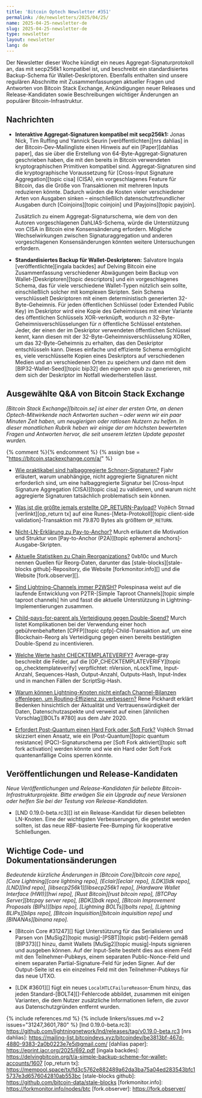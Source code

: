 ```yaml
---
title: 'Bitcoin Optech Newsletter #351'
permalink: /de/newsletters/2025/04/25/
name: 2025-04-25-newsletter-de
slug: 2025-04-25-newsletter-de
type: newsletter
layout: newsletter
lang: de
---
```

Der Newsletter dieser Woche kündigt ein neues Aggregat-Signaturprotokoll an, das mit secp256k1 kompatibel ist, und beschreibt ein standardisiertes Backup-Schema für Wallet-Deskriptoren. Ebenfalls enthalten sind unsere regulären Abschnitte mit Zusammenfassungen aktueller Fragen und Antworten von Bitcoin Stack Exchange, Ankündigungen neuer Releases und Release-Kandidaten sowie Beschreibungen wichtiger Änderungen an populärer Bitcoin-Infrastruktur.

## Nachrichten

- **Interaktive Aggregat-Signaturen kompatibel mit secp256k1:** Jonas Nick, Tim Ruffing und Yannick Seurin [veröffentlichten][nrs dahlias] in der Bitcoin-Dev-Mailingliste einen Hinweis auf ein [Paper][dahlias paper], das sie über die Erstellung von 64-Byte-Aggregat-Signaturen geschrieben haben, die mit den bereits in Bitcoin verwendeten kryptographischen Primitiven kompatibel sind. Aggregat-Signaturen sind die kryptographische Voraussetzung für [Cross-Input Signature Aggregation][topic cisa] (CISA), ein vorgeschlagenes Feature für Bitcoin, das die Größe von Transaktionen mit mehreren Inputs reduzieren könnte. Dadurch würden die Kosten vieler verschiedener Arten von Ausgaben sinken – einschließlich datenschutzfreundlicher Ausgaben durch [Coinjoins][topic coinjoin] und [Payjoins][topic payjoin].

  Zusätzlich zu einem Aggregat-Signaturschema, wie dem von den Autoren vorgeschlagenen DahLIAS-Schema, würde die Unterstützung von CISA in Bitcoin eine Konsensänderung erfordern. Mögliche Wechselwirkungen zwischen Signaturaggregation und anderen vorgeschlagenen Konsensänderungen könnten weitere Untersuchungen erfordern.

- **Standardisiertes Backup für Wallet-Deskriptoren:** Salvatore Ingala [veröffentlichte][ingala backdes] auf Delving Bitcoin eine Zusammenfassung verschiedener Abwägungen beim Backup von Wallet-[Deskriptoren][topic descriptors] und ein vorgeschlagenes Schema, das für viele verschiedene Wallet-Typen nützlich sein sollte, einschließlich solcher mit komplexen Skripten. Sein Schema verschlüsselt Deskriptoren mit einem deterministisch generierten 32-Byte-Geheimnis. Für jeden öffentlichen Schlüssel (oder Extended Public Key) im Deskriptor wird eine Kopie des Geheimnisses mit einer Variante des öffentlichen Schlüssels XOR-verknüpft, wodurch _n_ 32-Byte-Geheimnisverschlüsselungen für _n_ öffentliche Schlüssel entstehen. Jeder, der einen der im Deskriptor verwendeten öffentlichen Schlüssel kennt, kann diesen mit der 32-Byte-Geheimnisverschlüsselung XORen, um das 32-Byte-Geheimnis zu erhalten, das den Deskriptor entschlüsseln kann. Dieses einfache und effiziente Schema ermöglicht es, viele verschlüsselte Kopien eines Deskriptors auf verschiedenen Medien und an verschiedenen Orten zu speichern und dann mit dem [BIP32-Wallet-Seed][topic bip32] den eigenen xpub zu generieren, mit dem sich der Deskriptor im Notfall wiederherstellen lässt.

## Ausgewählte Q&A von Bitcoin Stack Exchange

*[Bitcoin Stack Exchange][bitcoin.se] ist einer der ersten Orte, an denen Optech-Mitwirkende nach Antworten suchen – oder wenn wir ein paar Minuten Zeit haben, um neugierigen oder ratlosen Nutzern zu helfen. In dieser monatlichen Rubrik heben wir einige der am höchsten bewerteten Fragen und Antworten hervor, die seit unserem letzten Update gepostet wurden.*

{% comment %}<!-- https://bitcoin.stackexchange.com/search?tab=votes&q=created%3a1m..%20is%3aanswer -->{% endcomment %}
{% assign bse = "https://bitcoin.stackexchange.com/a/" %}

- [Wie praktikabel sind halbaggregierte Schnorr-Signaturen?]({{bse}}125982)
  Fjahr erläutert, warum unabhängige, nicht aggregierte Signaturen nicht erforderlich sind, um eine halbaggregierte Signatur bei [Cross-Input Signature Aggregation (CISA)][topic cisa] zu validieren, und warum nicht aggregierte Signaturen tatsächlich problematisch sein können.

- [Was ist die größte jemals erstellte OP_RETURN-Payload?]({{bse}}126131)
  Vojtěch Strnad [verlinkt][op_return tx] auf eine Runes-[Meta-Protokoll][topic client-side validation]-Transaktion mit 79.870 Bytes als größtem `OP_RETURN`.

- [Nicht-LN-Erklärung zu Pay-to-Anchor?]({{bse}}126098)
  Murch erläutert die Motivation und Struktur von [Pay-to-Anchor (P2A)][topic ephemeral anchors]-Ausgabe-Skripten.

- [Aktuelle Statistiken zu Chain Reorganizations?]({{bse}}126019)
  0xb10c und Murch nennen Quellen für Reorg-Daten, darunter das [stale-blocks][stale-blocks github]-Repository, die Website [forkmonitor.info][] und die Website [fork.observer][].

- [Sind Lightning-Channels immer P2WSH?]({{bse}}125967)
  Polespinasa weist auf die laufende Entwicklung von P2TR-[Simple Taproot Channels][topic simple taproot channels] hin und fasst die aktuelle Unterstützung in Lightning-Implementierungen zusammen.

- [Child-pays-for-parent als Verteidigung gegen Double-Spend?]({{bse}}126056)
  Murch listet Komplikationen bei der Verwendung einer hoch gebührenbehafteten [CPFP][topic cpfp]-Child-Transaktion auf, um eine Blockchain-Reorg als Verteidigung gegen einen bereits bestätigten Double-Spend zu incentivieren.

- [Welche Werte hasht CHECKTEMPLATEVERIFY?]({{bse}}126133)
  Average-gray beschreibt die Felder, auf die [OP_CHECKTEMPLATEVERIFY][topic op_checktemplateverify] verpflichtet: nVersion, nLockTime, Input-Anzahl, Sequences-Hash, Output-Anzahl, Outputs-Hash, Input-Index und in manchen Fällen der ScriptSig-Hash.

- [Warum können Lightning-Knoten nicht einfach Channel-Bilanzen offenlegen, um Routing-Effizienz zu verbessern?]({{bse}}125985)
  Rene Pickhardt erklärt Bedenken hinsichtlich der Aktualität und Vertrauenswürdigkeit der Daten, Datenschutzaspekte und verweist auf einen [ähnlichen Vorschlag][BOLTs #780] aus dem Jahr 2020.

- [Erfordert Post-Quantum einen Hard Fork oder Soft Fork?]({{bse}}126122)
  Vojtěch Strnad skizziert einen Ansatz, wie ein [Post-Quantum][topic quantum resistance] (PQC)-Signaturschema per [Soft Fork aktiviert][topic soft fork activation] werden könnte und wie ein Hard oder Soft Fork quantenanfällige Coins sperren könnte.

## Veröffentlichungen und Release-Kandidaten

_Neue Veröffentlichungen und Release-Kandidaten für beliebte Bitcoin-Infrastrukturprojekte. Bitte erwägen Sie ein Upgrade auf neue Versionen oder helfen Sie bei der Testung von Release-Kandidaten._

- [LND 0.19.0-beta.rc3][] ist ein Release-Kandidat für diesen beliebten LN-Knoten. Eine der wichtigsten Verbesserungen, die getestet werden sollten, ist das neue RBF-basierte Fee-Bumping für kooperative Schließungen.

## Wichtige Code- und Dokumentationsänderungen

_Bedeutende kürzliche Änderungen in [Bitcoin Core][bitcoin core repo], [Core Lightning][core lightning repo], [Eclair][eclair repo], [LDK][ldk repo], [LND][lnd repo], [libsecp256k1][libsecp256k1 repo], [Hardware Wallet Interface (HWI)][hwi repo], [Rust Bitcoin][rust bitcoin repo], [BTCPay Server][btcpay server repo], [BDK][bdk repo], [Bitcoin Improvement Proposals (BIPs)][bips repo], [Lightning BOLTs][bolts repo], [Lightning BLIPs][blips repo], [Bitcoin Inquisition][bitcoin inquisition repo] und [BINANAs][binana repo]._

- [Bitcoin Core #31247][] fügt Unterstützung für das Serialisieren und Parsen von [MuSig2][topic musig]-[PSBT][topic psbt]-Feldern gemäß [BIP373][] hinzu, damit Wallets [MuSig2][topic musig]-Inputs signieren und ausgeben können. Auf der Input-Seite besteht dies aus einem Feld mit den Teilnehmer-Pubkeys, einem separaten Public-Nonce-Feld und einem separaten Partial-Signature-Feld für jeden Signer. Auf der Output-Seite ist es ein einzelnes Feld mit den Teilnehmer-Pubkeys für das neue UTXO.

- [LDK #3601][] fügt ein neues `LocalHTLCFailureReason`-Enum hinzu, das jeden Standard-[BOLT4][]-Fehlercode abbildet, zusammen mit einigen Varianten, die dem Nutzer zusätzliche Informationen liefern, die zuvor aus Datenschutzgründen entfernt wurden.

{% include references.md %}
{% include linkers/issues.md v=2 issues="31247,3601,780" %}
[lnd 0.19.0-beta.rc3]: https://github.com/lightningnetwork/lnd/releases/tag/v0.19.0-beta.rc3
[nrs dahlias]: https://mailing-list.bitcoindevs.xyz/bitcoindev/be3813bf-467d-4880-9383-2a0b0223e7e5@gmail.com/
[dahlias paper]: https://eprint.iacr.org/2025/692.pdf
[ingala backdes]: https://delvingbitcoin.org/t/a-simple-backup-scheme-for-wallet-accounts/1607
[op_return tx]: https://mempool.space/tx/fd3c5762e882489a62da3ba75a04ed283543bfc15737e3d6576042810ab553bc
[stale-blocks github]: https://github.com/bitcoin-data/stale-blocks
[forkmonitor.info]: https://forkmonitor.info/nodes/btc
[fork.observer]: https://fork.observer/
